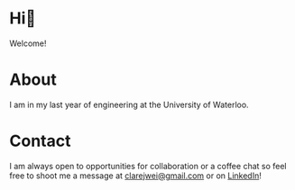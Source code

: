 # Hi👋 
Welcome! 

# About
I am in my last year of engineering at the University of Waterloo. 

# Contact 
I am always open to opportunities for collaboration or a coffee chat so feel free to shoot me a message at clarejwei@gmail.com or on [LinkedIn](https://www.linkedin.com/in/clare-wei/)!

<!---
c53wei/c53wei is a ✨ special ✨ repository because its `README.md` (this file) appears on your GitHub profile.
You can click the Preview link to take a look at your changes.
--->
